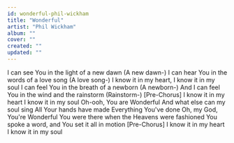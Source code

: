 ```yaml
---
id: wonderful-phil-wickham
title: "Wonderful"
artist: "Phil Wickham"
album: ""
cover: ""
created: ""
updated: ""
---
```


I can see You in the light of a new dawn (A new dawn-)
I can hear You in the words of a love song (A love song-)
I know it in my heart, I know it in my soul
I can feel You in the breath of a newborn (A newborn-)
And I can feel You in the wind and the rainstorm (Rainstorm-)
[Pre-Chorus]
I know it in my heart
I know it in my soul
Oh-ooh, You are Wonderful
And what else can my soul sing
All Your hands have made
Everything You've done
Oh, my God, You're Wonderful
You were there when the Heavens were fashioned
You spoke a word, and You set it all in motion
[Pre-Chorus]
I know it in my heart
I know it in my soul